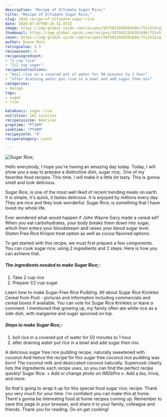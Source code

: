 ```yaml
---
description: "Recipe of Ultimate Sugar Rice;"
title: "Recipe of Ultimate Sugar Rice;"
slug: 1026-recipe-of-ultimate-sugar-rice
date: 2020-07-07T00:16:52.872Z
image: https://img-global.cpcdn.com/recipes/5875022950301696/751x532cq70/sugar-rice-recipe-main-photo.jpg
thumbnail: https://img-global.cpcdn.com/recipes/5875022950301696/751x532cq70/sugar-rice-recipe-main-photo.jpg
cover: https://img-global.cpcdn.com/recipes/5875022950301696/751x532cq70/sugar-rice-recipe-main-photo.jpg
author: Duane Ruiz
ratingvalue: 3.3
reviewcount: 4
recipeingredient:
- "2 cup rice"
- "1/2 cup sugar"
recipeinstructions:
- "boil rice in a covered pot of water for 50 minutes to 1 hour"
- "after draining water put rice in a bowl and add sugar then mix"
categories:
- Recipe
tags:
- sugar
- rice

katakunci: sugar rice 
nutrition: 162 calories
recipecuisine: American
preptime: "PT36M"
cooktime: "PT48M"
recipeyield: "4"
recipecategory: Lunch

---
```



![Sugar Rice;](https://img-global.cpcdn.com/recipes/5875022950301696/751x532cq70/sugar-rice-recipe-main-photo.jpg)

Hello everybody, I hope you're having an amazing day today. Today, I will show you a way to prepare a distinctive dish, sugar rice;. One of my favorites food recipes. This time, I will make it a little bit tasty. This is gonna smell and look delicious.

Sugar Rice; is one of the most well liked of recent trending meals on earth. It is simple, it's quick, it tastes delicious. It is enjoyed by millions every day. They are nice and they look wonderful. Sugar Rice; is something that I have loved my whole life.

Ever wondered what would happen if John Wayne Gacy made a cereal ad? When you eat carbohydrates, your body breaks them down into sugar, which then enters your bloodstream and raises your blood sugar level. Gluten Free Rice Krispie treat option as well as cocoa flavored options.


To get started with this recipe, we must first prepare a few components. You can cook sugar rice; using 2 ingredients and 2 steps. Here is how you can achieve that.

<!--inarticleads1-->

##### The ingredients needed to make Sugar Rice;:

1. Take 2 cup rice
1. Prepare 1/2 cup sugar


Learn how to make Sugar-Free Rice Pudding. All about Sugar Rice Krinkles Cereal from Post - pictures and information including commercials and cereal boxes if available. You can vote for Sugar Rice Krinkles or leave a comment. I mentioned that growing up, my family often ate white rice as a side dish, with margarine and sugar spooned on top. 

<!--inarticleads2-->

##### Steps to make Sugar Rice;:

1. boil rice in a covered pot of water for 50 minutes to 1 hour
1. after draining water put rice in a bowl and add sugar then mix


A delicious sugar free rice pudding recipe, naturally sweetened with coconut And hence the recipe for this sugar free coconut rice pudding was born! The coconut milk and desiccated coconut naturally. Supercook clearly lists the ingredients each recipe uses, so you can find the perfect recipe quickly! Sugar Rice. + Add or change photo on IMDbPro ». Add a bio, trivia, and more. 

So that's going to wrap it up for this special food sugar rice; recipe. Thank you very much for your time. I'm confident you can make this at home. There's gonna be interesting food at home recipes coming up. Remember to save this page in your browser, and share it to your family, colleague and friends. Thank you for reading. Go on get cooking!
